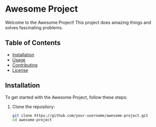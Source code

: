 # Awesome Project

Welcome to the Awesome Project! This project does amazing things and solves fascinating problems.

## Table of Contents

- [Installation](#installation)
- [Usage](#usage)
- [Contributing](#contributing)
- [License](#license)

## Installation

To get started with the Awesome Project, follow these steps:

1. Clone the repository:
   ```bash
   git clone https://github.com/your-username/awesome-project.git
   cd awesome-project
